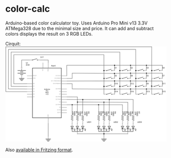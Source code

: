 # color-calc
Arduino-based color calculator toy.
Uses Arduino Pro Mini v13 3.3V ATMega328 due to the minimal size and price.
It can add and subtract colors displays the result on 3 RGB LEDs.

Cirquit:
![Cirquit](color-calc-cirquit.svg?raw=true "Cirquit")

Also [available in Fritzing format](color-calc-cirquit.fzz?raw=true).

